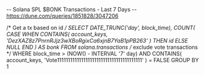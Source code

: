 -- Solana SPL $BONK Transactions - Last 7 Days
-- https://dune.com/queries/1851828/3047206

/* Get a tx based on id */
SELECT
  DATE_TRUNC('day', block_time),
  COUNT(
    CASE
      WHEN CONTAINS(
        account_keys,
        'DezXAZ8z7PnrnRJjz3wXBoRgixCa6xjnB7YaB1pPB263'
      ) THEN id
      ELSE NULL
    END
  ) AS bonk
FROM
  solana.transactions
  /* exclude vote transactions */
WHERE
  block_time > (NOW() - INTERVAL '7' day)
  AND CONTAINS(
    account_keys,
    'Vote111111111111111111111111111111111111111'
  ) = FALSE
GROUP BY
  1
